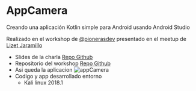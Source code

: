 # AppCamera

  Creando una aplicación Kotlin simple para Android usando Android Studio

  Realizado en el workshop de [@pionerasdev][] presentado en el meetup de [Lizet Jaramillo][]

  * Slides de la charla [Repo Github][]
  * Repositorio del workshop [Repo Github][]
  * Asi queda la aplicacion
    ![appCamera][]
   * Codigo y app desarrollado entorno
        * Kali linux 2018.1







<!--links-->
[@pionerasdev]: https://www.meetup.com/PionerasDevelopers/events/254193121/
[Lizet Jaramillo]: https://twitter.com/LizetJm
[Repo Github]: https://github.com/ljaramillom/AppCam
[appCamera]: ../img/appCamera.jpg
